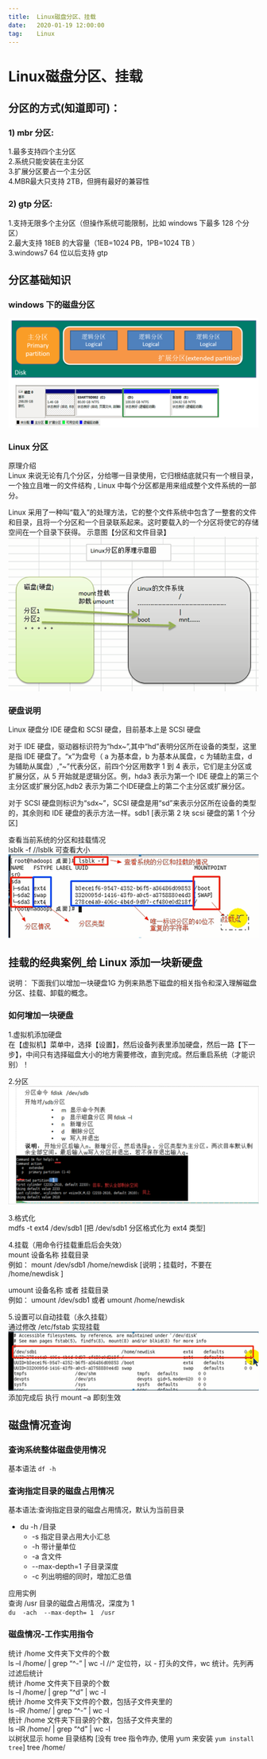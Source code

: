 ```yaml
---
title:  Linux磁盘分区、挂载
date:   2020-01-19 12:00:00
tag:    Linux
---
```


# Linux磁盘分区、挂载 



## 分区的方式(知道即可)：

### 1) mbr 分区:
1.最多支持四个主分区   
2.系统只能安装在主分区    
3.扩展分区要占一个主分区   
4.MBR最大只支持 2TB，但拥有最好的兼容性   

### 2) gtp 分区:
1.支持无限多个主分区（但操作系统可能限制，比如 windows 下最多 128 个分区）   
2.最大支持 18EB 的大容量（1EB=1024 PB，1PB=1024 TB ）  
3.windows7 64 位以后支持 gtp   

## 分区基础知识
### windows 下的磁盘分区
![](/images/Linux/分区.png)

### Linux 分区
原理介绍    
Linux 来说无论有几个分区，分给哪一目录使用，它归根结底就只有一个根目录，一个独立且唯一的文件结构 , Linux 中每个分区都是用来组成整个文件系统的一部分。   

Linux 采用了一种叫“载入”的处理方法，它的整个文件系统中包含了一整套的文件和目录，且将一个分区和一个目录联系起来。这时要载入的一个分区将使它的存储空间在一个目录下获得。
示意图【分区和文件目录】   
![](/images/Linux/分区_01.png)    


### 硬盘说明
Linux 硬盘分 IDE 硬盘和 SCSI 硬盘，目前基本上是 SCSI 硬盘

对于 IDE 硬盘，驱动器标识符为“hdx~”,其中“hd”表明分区所在设备的类型，这里是指 IDE 硬盘了。“x”为盘号（ a 为基本盘，b 为基本从属盘，c 为辅助主盘，d 为辅助从属盘）,“~”代表分区，前四个分区用数字 1 到 4 表示，它们是主分区或扩展分区，从 5 开始就是逻辑分区。例，hda3 表示为第一个 IDE 硬盘上的第三个主分区或扩展分区,hdb2 表示为第二个IDE硬盘上的第二个主分区或扩展分区。   

对于 SCSI 硬盘则标识为“sdx~”，SCSI 硬盘是用“sd”来表示分区所在设备的类型的，其余则和 IDE 硬盘的表示方法一样。sdb1 [表示第 2 块 scsi 硬盘的第 1 个分区]

查看当前系统的分区和挂载情况    
lsblk -f //lsblk  可查看大小   
![](/images/Linux/分区_03.png)    

## 挂载的经典案例_给 Linux 添加一块新硬盘
说明：
下面我们以增加一块硬盘1G 为例来熟悉下磁盘的相关指令和深入理解磁盘分区、挂载、卸载的概念。

### 如何增加一块硬盘
1.虚拟机添加硬盘   
在【虚拟机】菜单中，选择【设置】，然后设备列表里添加硬盘，然后一路【下一步】，中间只有选择磁盘大小的地方需要修改，直到完成。然后重启系统（才能识别）！   

2.分区     
![](/images/Linux/分区_05.png)   

3.格式化   
mdfs -t ext4 /dev/sdb1  [把 /dev/sdb1 分区格式化为 ext4 类型]  

4.挂载（用命令行挂载重启后会失效）      
mount    设备名称  挂载目录   
例如： mount    /dev/sdb1    /home/newdisk  [说明；挂载时，不要在 /home/newdisk ]   

umount   设备名称 或者   挂载目录   
例如：  umount   /dev/sdb1 或者 umount   /home/newdisk    

5.设置可以自动挂载（永久挂载）   
通过修改 /etc/fstab 实现挂载     
![](/images/Linux/分区_06.png)    
添加完成后 执行 mount   –a 即刻生效    

## 磁盘情况查询
### 查询系统整体磁盘使用情况   
基本语法 `df -h`   

### 查询指定目录的磁盘占用情况   
基本语法:查询指定目录的磁盘占用情况，默认为当前目录     
- du -h  /目录
   - -s 指定目录占用大小汇总
   - -h 带计量单位
   - -a 含文件
   - --max-depth=1  子目录深度
   - -c 列出明细的同时，增加汇总值

应用实例  
查询 /usr 目录的磁盘占用情况，深度为 1    
 `du  -ach  --max-depth= 1  /usr`   

### 磁盘情况-工作实用指令
统计 /home 文件夹下文件的个数    
ls –l /home/ | grep “^-” | wc -l   //^ 定位符，以 - 打头的文件，wc 统计。先列再过滤后统计      
统计 /home 文件夹下目录的个数    
ls –l /home/ | grep “^d” | wc -l   
统计 /home 文件夹下文件的个数，包括子文件夹里的    
ls –lR /home/ | grep “^-” | wc -l   
统计 /home 文件夹下目录的个数，包括子文件夹里的    
ls –lR /home/ | grep “^d” | wc -l    
以树状显示 home 目录结构  [没有 tree 指令咋办, 使用 yum  来安装 `yum install tree`]
tree /home/

